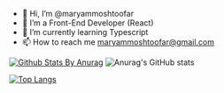 - 👋 Hi, I’m @maryammoshtoofar
- 👀 I’m a Front-End Developer (React)
- 🌱 I’m currently learning Typescript
- 📫 How to reach me maryammoshtoofar@gmail.com

[![Github Stats By Anurag](https://github-readme-stats.vercel.app/api?username=maryammoshtoofar&show_icons=true&title_color=fff&icon_color=79ff97&text_color=9f9f9f&bg_color=151515)](https://github.com/maryammoshtoofar)
![Anurag's GitHub stats](https://github-readme-stats.vercel.app/api?username=maryammoshtoofar&show_icons=true&theme=onedark)



[![Top Langs](https://github-readme-stats.vercel.app/api/top-langs/?username=alirezagh73&layout=compact&theme=radical)](https://github.com/alirezagh73)
<!---
maryammoshtoofar/maryammoshtoofar is a ✨ special ✨ repository because its `README.md` (this file) appears on your GitHub profile.
You can click the Preview link to take a look at your changes.
--->
